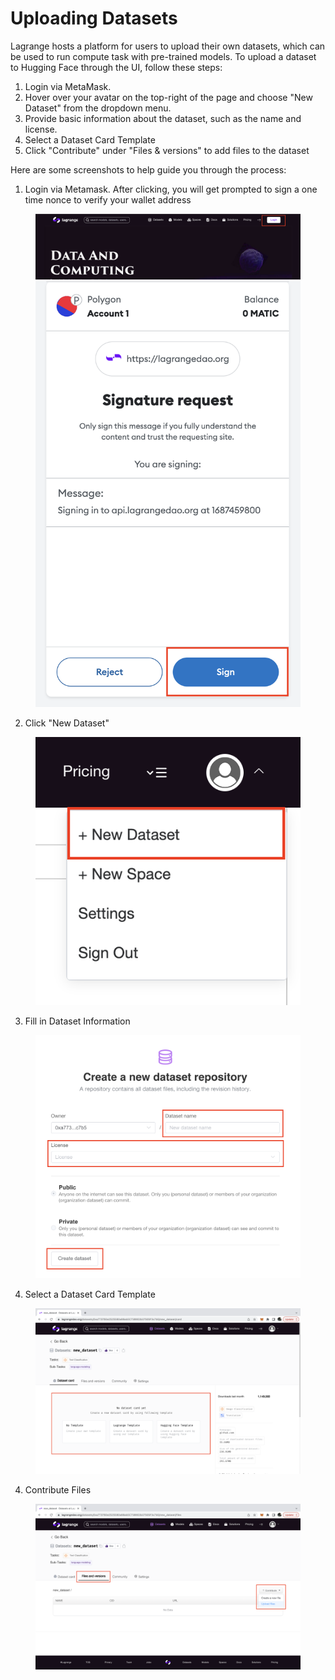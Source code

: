 # Uploading Datasets

Lagrange hosts a platform for users to upload their own datasets, which can be used to run compute task with pre-trained models. To upload a dataset to Hugging Face through the UI, follow these steps:

1. Login via MetaMask.
2. Hover over your avatar on the top-right of the page and choose "New Dataset" from the dropdown menu.
3. Provide basic information about the dataset, such as the name and license.
4. Select a Dataset Card Template
5. Click "Contribute" under "Files & versions" to add files to the dataset

Here are some screenshots to help guide you through the process:

1. Login via Metamask. After clicking, you will get prompted to sign a one time nonce to verify your wallet address

<figure><img src="../.gitbook/assets/upload_dataset/1.png" alt=""><figcaption></figcaption><img src=".gitbook/assets/upload_dataset/2.png" alt=""><figcaption></figcaption></figure>

2. Click "New Dataset"

<figure><img src="../.gitbook/assets/upload_dataset/3.png" alt=""><figcaption></figcaption></figure>

3. Fill in Dataset Information

<figure><img src="../.gitbook/assets/upload_dataset/4.png" alt=""><figcaption></figcaption></figure>

4. Select a Dataset Card Template

<figure><img src="../.gitbook/assets/upload_dataset/5.png" alt=""><figcaption></figcaption></figure>

4. Contribute Files

<figure><img src="../.gitbook/assets/upload_dataset/6.png" alt=""><figcaption></figcaption></figure>
